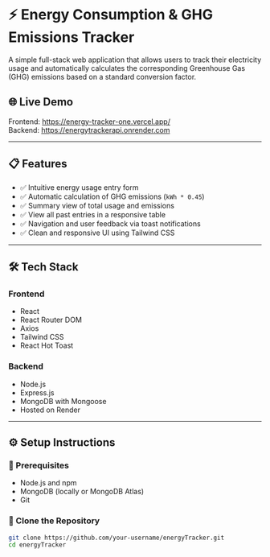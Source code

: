 # ⚡ Energy Consumption & GHG Emissions Tracker

A simple full-stack web application that allows users to track their electricity usage and automatically calculates the corresponding Greenhouse Gas (GHG) emissions based on a standard conversion factor.

## 🌐 Live Demo

Frontend: https://energy-tracker-one.vercel.app/  
Backend: https://energytrackerapi.onrender.com

---

## 📋 Features

- ✅ Intuitive energy usage entry form
- ✅ Automatic calculation of GHG emissions (`kWh * 0.45`)
- ✅ Summary view of total usage and emissions
- ✅ View all past entries in a responsive table
- ✅ Navigation and user feedback via toast notifications
- ✅ Clean and responsive UI using Tailwind CSS

---

## 🛠 Tech Stack

### Frontend
- React
- React Router DOM
- Axios
- Tailwind CSS
- React Hot Toast

### Backend
- Node.js
- Express.js
- MongoDB with Mongoose
- Hosted on Render

---

## ⚙️ Setup Instructions

### 🔧 Prerequisites

- Node.js and npm
- MongoDB (locally or MongoDB Atlas)
- Git

### 🔄 Clone the Repository

```bash
git clone https://github.com/your-username/energyTracker.git
cd energyTracker
